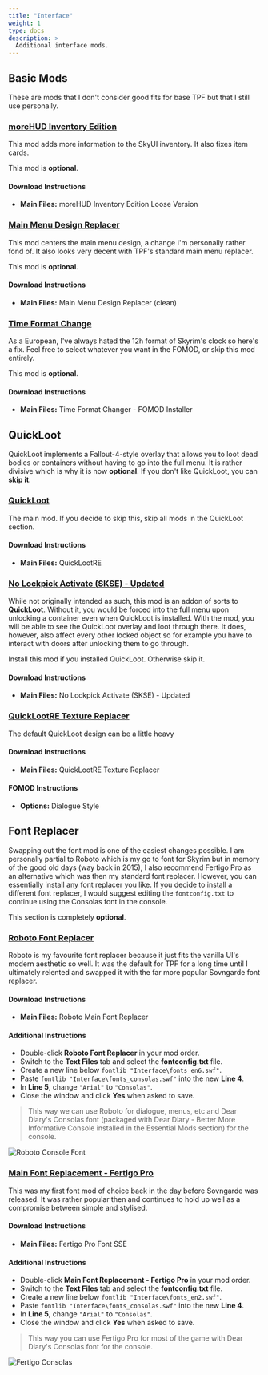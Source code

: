 ```yaml
---
title: "Interface"
weight: 1
type: docs
description: >
  Additional interface mods.
---
```


## Basic Mods

These are mods that I don't consider good fits for base TPF but that I still use personally.

### **[moreHUD Inventory Edition](https://www.nexusmods.com/skyrimspecialedition/mods/18619?tab=files)**

This mod adds more information to the SkyUI inventory. It also fixes item cards.

This mod is **optional**.

#### Download Instructions

- **Main Files:** moreHUD Inventory Edition Loose Version

### **[Main Menu Design Replacer](https://www.nexusmods.com/skyrimspecialedition/mods/30810?tab=files)**

This mod centers the main menu design, a change I'm personally rather fond of. It also looks very decent with TPF's standard main menu replacer.

This mod is **optional**.

#### Download Instructions

- **Main Files:** Main Menu Design Replacer (clean)

### **[Time Format Change](https://www.nexusmods.com/skyrimspecialedition/mods/28921?tab=files)**

As a European, I've always hated the 12h format of Skyrim's clock so here's a fix. Feel free to select whatever you want in the FOMOD, or skip this mod entirely.

This mod is **optional**.

#### Download Instructions

- **Main Files:** Time Format Changer - FOMOD Installer

## QuickLoot

QuickLoot implements a Fallout-4-style overlay that allows you to loot dead bodies or containers without having to go into the full menu. It is rather divisive which is why it is now **optional**. If you don't like QuickLoot, you can **skip it**.

### **[QuickLoot](https://www.nexusmods.com/skyrimspecialedition/mods/21085?tab=files)**

The main mod. If you decide to skip this, skip all mods in the QuickLoot section.

#### Download Instructions

- **Main Files:** QuickLootRE

### **[No Lockpick Activate (SKSE) - Updated](https://www.nexusmods.com/skyrimspecialedition/mods/26790?tab=files)**

While not originally intended as such, this mod is an addon of sorts to **QuickLoot**. Without it, you would be forced into the full menu upon unlocking a container even when QuickLoot is installed. With the mod, you will be able to see the QuickLoot overlay and loot through there. It does, however, also affect every other locked object so for example you have to interact with doors after unlocking them to go through.

Install this mod if you installed QuickLoot. Otherwise skip it.

#### Download Instructions

- **Main Files:** No Lockpick Activate (SKSE) - Updated

### **[QuickLootRE Texture Replacer](https://www.nexusmods.com/skyrimspecialedition/mods/39045?tab=files)**

The default QuickLoot design can be a little heavy 

#### Download Instructions

- **Main Files:** QuickLootRE Texture Replacer

#### FOMOD Instructions

- **Options:** Dialogue Style

## Font Replacer

Swapping out the font mod is one of the easiest changes possible. I am personally partial to Roboto which is my go to font for Skyrim but in memory of the good old days (way back in 2015), I also recommend Fertigo Pro as an alternative which was then my standard font replacer. However, you can essentially install any font replacer you like. If you decide to install a different font replacer, I would suggest editing the `fontconfig.txt` to continue using the Consolas font in the console.

This section is completely **optional**.

### **[Roboto Font Replacer](https://www.nexusmods.com/skyrimspecialedition/mods/1779?tab=files)**

Roboto is my favourite font replacer because it just fits the vanilla UI's modern aesthetic so well. It was the default for TPF for a long time until I ultimately relented and swapped it with the far more popular Sovngarde font replacer.

#### Download Instructions

- **Main Files:** Roboto Main Font Replacer

#### Additional Instructions

- Double-click **Roboto Font Replacer** in your mod order.
- Switch to the **Text Files** tab and select the **fontconfig.txt** file.
- Create a new line below `fontlib "Interface\fonts_en6.swf"`.
- Paste `fontlib "Interface\fonts_consolas.swf"` into the new **Line 4**.
- In **Line 5**, change `"Arial"` to `"Consolas"`.
- Close the window and click **Yes** when asked to save.

> This way we can use Roboto for dialogue, menus, etc and Dear Diary's Consolas font (packaged with Dear Diary - Better More Informative Console installed in the Essential Mods section) for the console.

![Roboto Console Font](/Pictures/tpf/mod-installation/roboto-console-font.png)

### **[Main Font Replacement - Fertigo Pro](https://www.nexusmods.com/skyrimspecialedition/mods/14356?tab=files)**

This was my first font mod of choice back in the day before Sovngarde was released. It was rather popular then and continues to hold up well as a compromise between simple and stylised.

#### Download Instructions

- **Main Files:** Fertigo Pro Font SSE

#### Additional Instructions

- Double-click **Main Font Replacement - Fertigo Pro** in your mod order.
- Switch to the **Text Files** tab and select the **fontconfig.txt** file.
- Create a new line below `fontlib "Interface\fonts_en2.swf"`.
- Paste `fontlib "Interface\fonts_consolas.swf"` into the new **Line 4**.
- In **Line 5**, change `"Arial"` to `"Consolas"`.
- Close the window and click **Yes** when asked to save.

> This way you can use Fertigo Pro for most of the game with Dear Diary's Consolas font for the console.

![Fertigo Consolas](/Pictures/tpf-x/installation/fertigo-consolas.png)